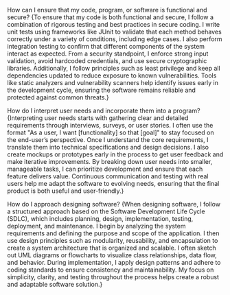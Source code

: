How can I ensure that my code, program, or software is functional and secure?
{To ensure that my code is both functional and secure, I follow a combination of rigorous testing and best practices in secure coding. I write unit tests using frameworks like JUnit to validate that each method behaves correctly under a variety of conditions, including edge cases. I also perform integration testing to confirm that different components of the system interact as expected. From a security standpoint, I enforce strong input validation, avoid hardcoded credentials, and use secure cryptographic libraries. Additionally, I follow principles such as least privilege and keep all dependencies updated to reduce exposure to known vulnerabilities. Tools like static analyzers and vulnerability scanners help identify issues early in the development cycle, ensuring the software remains reliable and protected against common threats.}

How do I interpret user needs and incorporate them into a program?
{Interpreting user needs starts with gathering clear and detailed requirements through interviews, surveys, or user stories. I often use the format "As a user, I want [functionality] so that [goal]" to stay focused on the end-user’s perspective. Once I understand the core requirements, I translate them into technical specifications and design decisions. I also create mockups or prototypes early in the process to get user feedback and make iterative improvements. By breaking down user needs into smaller, manageable tasks, I can prioritize development and ensure that each feature delivers value. Continuous communication and testing with real users help me adapt the software to evolving needs, ensuring that the final product is both useful and user-friendly.}

How do I approach designing software?
{When designing software, I follow a structured approach based on the Software Development Life Cycle (SDLC), which includes planning, design, implementation, testing, deployment, and maintenance. I begin by analyzing the system requirements and defining the purpose and scope of the application. I then use design principles such as modularity, reusability, and encapsulation to create a system architecture that is organized and scalable. I often sketch out UML diagrams or flowcharts to visualize class relationships, data flow, and behavior. During implementation, I apply design patterns and adhere to coding standards to ensure consistency and maintainability. My focus on simplicity, clarity, and testing throughout the process helps create a robust and adaptable software solution.}
